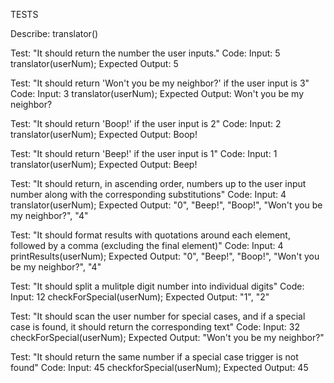 TESTS

Describe: translator()

Test: "It should return the number the user inputs."
Code:
Input: 5
translator(userNum);
Expected Output: 5

Test: "It should return 'Won't you be my neighbor?' if the user input is 3"
Code:
Input: 3
translator(userNum);
Expected Output: Won't you be my neighbor?

Test: "It should return 'Boop!' if the user input is 2"
Code:
Input: 2
translator(userNum);
Expected Output: Boop!

Test: "It should return 'Beep!' if the user input is 1"
Code:
Input: 1
translator(userNum);
Expected Output: Beep!

Test: "It should return, in ascending order, numbers up to the user input number along with the corresponding substitutions"
Code:
Input: 4
translator(userNum);
Expected Output: "0", "Beep!", "Boop!", "Won't you be my neighbor?", "4"

Test: "It should format results with quotations around each element, followed by a comma (excluding the final element)"
Code:
Input: 4
printResults(userNum);
Expected Output: "0", "Beep!", "Boop!", "Won't you be my neighbor?", "4"

Test: "It should split a mulitple digit number into individual digits"
Code:
Input: 12
checkForSpecial(userNum);
Expected Output: "1", "2"

Test: "It should scan the user number for special cases, and if a special case is found, it should return the corresponding text"
Code:
Input: 32
checkForSpecial(userNum);
Expected Output: "Won't you be my neighbor?"

Test: "It should return the same number if a special case trigger is not found"
Code:
Input: 45
checkforSpecial(userNum);
Expected Output: 45